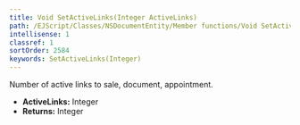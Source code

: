```yaml
---
title: Void SetActiveLinks(Integer ActiveLinks)
path: /EJScript/Classes/NSDocumentEntity/Member functions/Void SetActiveLinks(Integer p_0)
intellisense: 1
classref: 1
sortOrder: 2584
keywords: SetActiveLinks(Integer)
---
```



Number of active links to sale, document, appointment.



* **ActiveLinks:** Integer
* **Returns:** Integer


